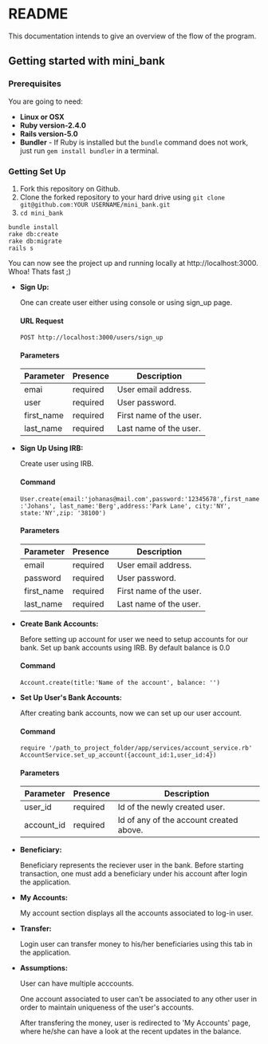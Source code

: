 # README
This documentation intends to give an overview of the flow of the program.

Getting started with mini_bank
--------------------------------

### Prerequisites

You are going to need:

- **Linux or OSX**
- **Ruby version-2.4.0**
- **Rails version-5.0**
- **Bundler** - If Ruby is installed but the `bundle` command does not work, just run `gem install bundler` in a terminal.

### Getting Set Up

1. Fork this repository on Github.
2. Clone the forked repository to your hard drive using `git clone git@github.com:YOUR USERNAME/mini_bank.git`
3. `cd mini_bank`

```shell
bundle install
rake db:create
rake db:migrate
rails s
```

You can now see the project up and running locally at http://localhost:3000. Whoa! Thats fast ;)

+ **Sign Up:**

  One can create user either using console or using sign_up page.

  #### URL Request
  `POST http://localhost:3000/users/sign_up`

  #### Parameters
  Parameter | Presence | Description
  --- | --- | ---
  emai | required | User email address.
  user | required | User password.
  first_name | required | First name of the user.
  last_name | required | Last name of the user.

+ **Sign Up Using IRB:**

  Create user using IRB.

  #### Command
  `User.create(email:'johanas@mail.com',password:'12345678',first_name:'Johans',
    last_name:'Berg',address:'Park Lane', city:'NY', state:'NY',zip: '38100')`

  #### Parameters
  Parameter | Presence | Description
  --- | --- | ---
  email | required | User email address.
  password | required | User password.
  first_name | required | First name of the user.
  last_name | required | Last name of the user.

+ **Create Bank Accounts:**


  Before setting up account for user we need to setup accounts for our bank.
  Set up bank accounts using IRB.
  By default balance is 0.0

  #### Command
  `Account.create(title:'Name of the account', balance: '')`

+ **Set Up User's Bank Accounts:**


  After creating bank accounts, now we can set up our user account.

  #### Command
  `require '/path_to_project_folder/app/services/account_service.rb'`
  `AccountService.set_up_account({account_id:1,user_id:4})`

  #### Parameters
  Parameter | Presence | Description
  --- | --- | ---
  user_id | required | Id of the newly created user.
  account_id | required | Id of any of the account created above.

+ **Beneficiary:**


  Beneficiary represents the reciever user in the bank.
  Before starting transaction, one must add a beneficiary under his account after login the application.


+ **My Accounts:**

  My account section displays all the accounts associated to log-in user.


+ **Transfer:**

  Login user can transfer money to his/her beneficiaries using this tab in the application.


+ **Assumptions:**

  User can have multiple acccounts.

  One account associated to user can't be associated to any other user in order to maintain uniqueness of the user's accounts.

  After transfering the money, user is redirected to 'My Accounts' page, where he/she can have a look at the recent updates in the balance.

  
